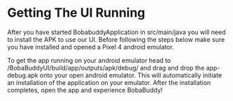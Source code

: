 # Getting The UI Running

After you have started BobabuddyApplication in src/main/java you will need to install the APK to use our UI. Before following the steps below make sure you have installed and opened a Pixel 4 android emulator.


To get the app running on your android emulator head to /BobaBuddyUI/build/app/outputs/apk/debug/ and drag and drop the app-debug.apk onto your open android emulator. This will automatically initiate an installation of the application on your emulator. After the installation completes, open the app and experience BobaBuddy!
